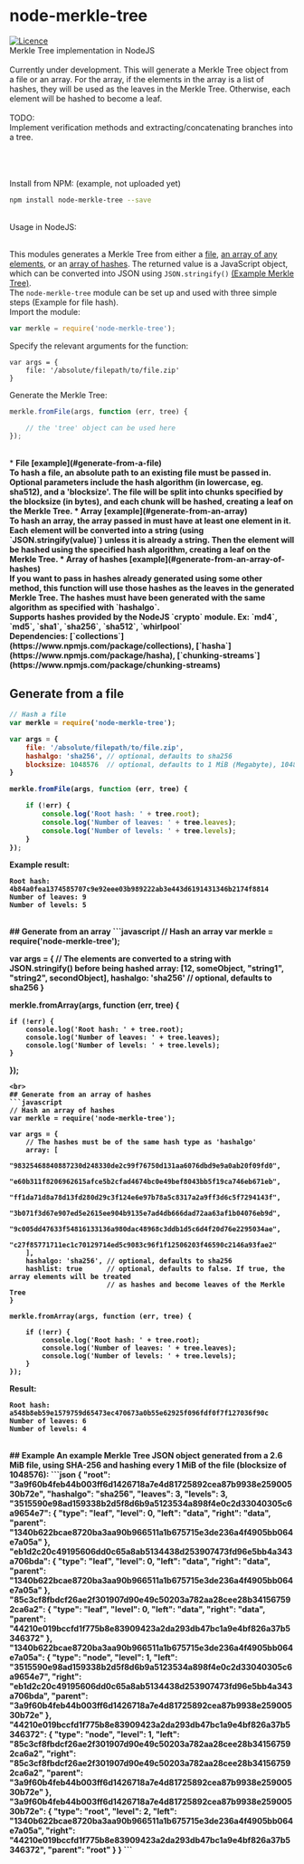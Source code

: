 # node-merkle-tree
[![Licence](https://img.shields.io/github/license/mashape/apistatus.svg?style=flat-square)](https://github.com/devedge/node-merkle-tree/blob/master/LICENSE) <br>
Merkle Tree implementation in NodeJS
<br><br>
Currently under development. This will generate a Merkle Tree object from a file or an array. For the array, if the elements in the array is a list of hashes, they will be used as the leaves in the Merkle Tree. Otherwise, each element will be hashed to become a leaf.
<br><br>
TODO:<br>
Implement verification methods and extracting/concatenating branches into a tree.
<br><br>

<br><br>
Install from NPM:  (example, not uploaded yet) <br>
```bash
npm install node-merkle-tree --save
```
<br>
Usage in NodeJS: <br><br>

This modules generates a Merkle Tree from either a [file](#generate-from-a-file), [an array of any elements](#generate-from-an-array), or an [array of hashes](#generate-from-an-array-of-hashes). The returned value is a JavaScript object, which can be converted into JSON using `JSON.stringify()` [(Example Merkle Tree)](#example).
<br>
The `node-merkle-tree` module can be set up and used with three simple steps (Example for file hash). <br>
Import the module: <br>
```javascript
var merkle = require('node-merkle-tree');
```

Specify the relevant arguments for the function: <br>
```
var args = {
    file: '/absolute/filepath/to/file.zip'
}
```

Generate the Merkle Tree: <br>
```javascript
merkle.fromFile(args, function (err, tree) {

    // the 'tree' object can be used here
});
```

<br>
* <b>File [example](#generate-from-a-file)<b><br>
    To hash a file, an absolute path to an existing file must be passed in. Optional parameters include the hash algorithm (in lowercase, eg. sha512), and a 'blocksize'. The file will be split into chunks specified by the blocksize (in bytes), and each chunk will be hashed, creating a leaf on the Merkle Tree.
* <b>Array [example](#generate-from-an-array)<b><br>
    To hash an array, the array passed in must have at least one element in it. Each element will be converted into a string (using `JSON.stringify(value)`) unless it is already a string. Then the element will be hashed using the specified hash algorithm, creating a leaf on the Merkle Tree.
* <b>Array of hashes [example](#generate-from-an-array-of-hashes)<b><br>
    If you want to pass in hashes already generated using some other method, this function will use those hashes as the leaves in the generated Merkle Tree. The hashes must have been generated with the same algorithm as specified with `hashalgo`.



<br>
Supports hashes provided by the NodeJS `crypto` module. Ex: `md4`, `md5`, `sha1`, `sha256`, `sha512`, `whirlpool` 
<br>
Dependencies: [`collections`](https://www.npmjs.com/package/collections), [`hasha`](https://www.npmjs.com/package/hasha), [`chunking-streams`](https://www.npmjs.com/package/chunking-streams)

## Generate from a file
```javascript
// Hash a file
var merkle = require('node-merkle-tree');

var args = {
    file: '/absolute/filepath/to/file.zip',
    hashalgo: 'sha256', // optional, defaults to sha256
    blocksize: 1048576  // optional, defaults to 1 MiB (Megabyte), 1048576 Bytes
}

merkle.fromFile(args, function (err, tree) {

    if (!err) {
        console.log('Root hash: ' + tree.root);
        console.log('Number of leaves: ' + tree.leaves);
        console.log('Number of levels: ' + tree.levels);
    }
});
```
Example result: <br>

```
Root hash: 4b84a0fea1374585707c9e92eee03b989222ab3e443d6191431346b2174f8814
Number of leaves: 9
Number of levels: 5
```


<br>
## Generate from an array
```javascript
// Hash an array
var merkle = require('node-merkle-tree');

var args = {
    // The elements are converted to a string with JSON.stringify() before being hashed
    array: [12, someObject, "string1", "string2", secondObject],
    hashalgo: 'sha256'  // optional, defaults to sha256
}

merkle.fromArray(args, function (err, tree) {

    if (!err) {
        console.log('Root hash: ' + tree.root);
        console.log('Number of leaves: ' + tree.leaves);
        console.log('Number of levels: ' + tree.levels);
    }
});
```
<br>
## Generate from an array of hashes
```javascript
// Hash an array of hashes
var merkle = require('node-merkle-tree');

var args = {
    // The hashes must be of the same hash type as 'hashalgo'
    array: [
        "98325468840887230d248330de2c99f76750d131aa6076dbd9e9a0ab20f09fd0",
        "e60b311f8206962615afce5b2cfad4674bc0e49bef8043bb5f19ca746eb671eb",
        "ff1da71d8a78d13fd280d29c3f124e6e97b78a5c8317a2a9ff3d6c5f7294143f",
        "3b071f3d67e907ed5e2615ee904b9135e7ad4db666dad72aa63af1b04076eb9d",
        "9c005dd47633f54816133136a980dac48968c3ddb1d5c6d4f20d76e2295034ae",
        "c27f85771711ec1c70129714ed5c9083c96f1f12506203f46590c2146a93fae2"
    ],
    hashalgo: 'sha256', // optional, defaults to sha256
    hashlist: true      // optional, defaults to false. If true, the array elements will be treated
                        // as hashes and become leaves of the Merkle Tree
}

merkle.fromArray(args, function (err, tree) {

    if (!err) {
        console.log('Root hash: ' + tree.root);
        console.log('Number of leaves: ' + tree.leaves);
        console.log('Number of levels: ' + tree.levels);
    }
});
```
Result: <br>

```
Root hash: a548b8eb59e1579759d65473ec470673a0b55e62925f096fdf0f7f127036f90c
Number of leaves: 6
Number of levels: 4
```

<br>
## Example
An example Merkle Tree JSON object generated from a 2.6 MiB file, using SHA-256 and hashing every 1 MiB of the file (blocksize of 1048576):
```json
{
    "root": "3a9f60b4feb44b003ff6d1426718a7e4d81725892cea87b9938e25900530b72e",
    "hashalgo": "sha256",
    "leaves": 3,
    "levels": 3,
    "3515590e98ad159338b2d5f8d6b9a5123534a898f4e0c2d33040305c6a9654e7": {
        "type": "leaf",
        "level": 0,
        "left": "data",
        "right": "data",
        "parent": "1340b622bcae8720ba3aa90b966511a1b675715e3de236a4f4905bb064e7a05a"
    },
    "eb1d2c20c49195606dd0c65a8ab5134438d253907473fd96e5bb4a343a706bda": {
        "type": "leaf",
        "level": 0,
        "left": "data",
        "right": "data",
        "parent": "1340b622bcae8720ba3aa90b966511a1b675715e3de236a4f4905bb064e7a05a"
    },
    "85c3cf8fbdcf26ae2f301907d90e49c50203a782aa28cee28b341567592ca6a2": {
        "type": "leaf",
        "level": 0,
        "left": "data",
        "right": "data",
        "parent": "44210e019bccfd1f775b8e83909423a2da293db47bc1a9e4bf826a37b5346372"
    },
    "1340b622bcae8720ba3aa90b966511a1b675715e3de236a4f4905bb064e7a05a": {
        "type": "node",
        "level": 1,
        "left": "3515590e98ad159338b2d5f8d6b9a5123534a898f4e0c2d33040305c6a9654e7",
        "right": "eb1d2c20c49195606dd0c65a8ab5134438d253907473fd96e5bb4a343a706bda",
        "parent": "3a9f60b4feb44b003ff6d1426718a7e4d81725892cea87b9938e25900530b72e"
    },
    "44210e019bccfd1f775b8e83909423a2da293db47bc1a9e4bf826a37b5346372": {
        "type": "node",
        "level": 1,
        "left": "85c3cf8fbdcf26ae2f301907d90e49c50203a782aa28cee28b341567592ca6a2",
        "right": "85c3cf8fbdcf26ae2f301907d90e49c50203a782aa28cee28b341567592ca6a2",
        "parent": "3a9f60b4feb44b003ff6d1426718a7e4d81725892cea87b9938e25900530b72e"
    },
    "3a9f60b4feb44b003ff6d1426718a7e4d81725892cea87b9938e25900530b72e": {
        "type": "root",
        "level": 2,
        "left": "1340b622bcae8720ba3aa90b966511a1b675715e3de236a4f4905bb064e7a05a",
        "right": "44210e019bccfd1f775b8e83909423a2da293db47bc1a9e4bf826a37b5346372",
        "parent": "root"
    }
}
```

